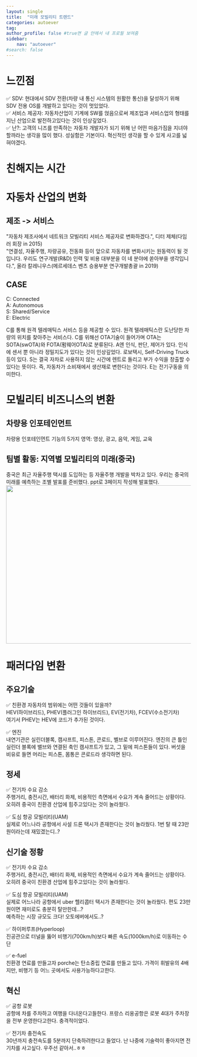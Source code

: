 ```yaml
---
layout: single
title:  "미래 모빌리티 트렌드"
categories: autoever
tag:
author_profile: false #true면 글 안에서 내 프로필 보여줌
sidebar:
    nav: "autoever"
#search: false
---
```


# 느낀점
✅ SDV: 현대에서 SDV 전환(차량 내 통신 시스템의 원활한 통신)을 달성하기 위해 SDV 전용 OS를 개발하고 있다는 것이 멋있었다.   
✅ 서비스 제공자: 자동차산업이 기계에 SW를 얹음으로써 제조업과 서비스업의 형태를 지닌 산업으로 발전하고있다는 것이 인상깊었다.   
✅ 난?: 고객의 니즈를 만족하는 자동차 개발자가 되기 위해 난 어떤 마음가짐을 지녀야할까라는 생각을 많이 했다. 성실함은 기본이다. 혁신적인 생각을 할 수 있게 사고를 넓혀야겠다.   

# 친해지는 시간
# 자동차 산업의 변화
## 제조 -> 서비스
"자동차 제조사에서 네트워크 모빌리티 서비스 제공자로 변화하겠다.", 디터 제체(다임러 회장 in 2015)   
"연결성, 자율주행, 차량공유, 전동화 등이 앞으로 자동차를 변화시키는 원동력이 될 것입니다. 우리도 연구개발(R&D) 인력 및 비용 대부분을 이 네 분야에 쏟아부을 생각입니다.", 올라 칼레니우스(메르세데스 벤츠 승용부분 연구개발총괄 in 2019)   
## CASE

C: Connected   
A: Autonomous   
S: Shared/Service   
E: Electric   

C를 통해 원격 텔레매틱스 서비스 등을 제공할 수 있다. 원격 텔레매틱스란 도난당한 차량의 위치를 찾아주는 서비스다. C를 위해선 OTA기술이 들어가며 OTA는 SOTA(swOTA)와 FOTA(펌웨어OTA)로 분류된다. 
A엔 인식, 판단, 제어가 있다. 인식에 센서 뿐 아니라 정밀지도가 있다는 것이 인상깊었다. 로보택시, Self-Driving Truck 등이 있다. S는 결국 자차로 사용하지 않는 시간에 
렌트로 돌리고 부가 수익을 창출할 수 있다는 뜻이다. 즉, 자동차가 소비재에서 생산재로 변한다는 것이다. E는 전기구동을 의미한다.

# 모빌리티 비즈니스의 변환
## 차량용 인포테인먼트

차량용 인포테인먼트 기능의 5가지 영역: 영상, 광고, 음악, 게임, 교육   
## 팀별 활동: 지역별 모빌리티의 미래(중국)
중국은 최근 자율주행 택시를 도입하는 등 자율주행 개발을 박차고 있다. 우리는 중국의 미래를 예측하는 조별 발표를 준비했다. ppt로 3페이지 작성해 발표했다.   
<img src="https://github.com/user-attachments/assets/182a90e9-a615-476a-a12f-3935a2e1d634" width="600" height="430">   

# 패러다임 변환
## 주요기술
✅ 친환경 자동차의 범위에는 어떤 것들이 있을까?   
HEV(하이브리드), PHEV(플러그인 하이브리드), EV(전기차), FCEV(수소전기차)   
여기서 PHEV는 HEV에 코드가 추가된 것이다.   
   
✅ 엔진   
내연기관은 실린더블록, 캠샤프트, 피스톤, 콘로드, 벨브로 이루어진다. 엔진의 큰 틀인 실린더 블록에 밸브와 연결된 축인 캠샤프트가 있고, 그 밑에 피스톤들이 있다. 버섯을 비유로 들면 머리는 피스톤, 몸통은 콘로드라 생각하면 된다.   
   
## 정세
✅ 전기차 수요 감소   
주행거리, 충전시간, 배터리 화제, 비용적인 측면에서 수요가 계속 줄어드는 상황이다. 오히려 중국이 친환경 산업에 힘주고있다는 것이 놀라웠다.   
   
✅ 도심 항공 모빌리티(UAM)   
실제로 어느나라 공항에서 사설 드론 택시가 존재한다는 것이 놀라웠다. 1번 탈 때 23만원이라는데 재밌겠는디..?

## 신기술 정황
✅ 전기차 수요 감소   
주행거리, 충전시간, 배터리 화제, 비용적인 측면에서 수요가 계속 줄어드는 상황이다. 오히려 중국이 친환경 산업에 힘주고있다는 것이 놀라웠다.   
   
✅ 도심 항공 모빌리티(UAM)   
실제로 어느나라 공항에서 uber 헬리콥터 택시가 존재한다는 것이 놀라웠다. 편도 23만원이면 재미로도 충분히 탈만한데...?   
예측하는 시장 규모도 크다! 오토에버에서도..?   
   
✅ 하이퍼루프(Hyperloop)   
진공관으로 터널을 뚫어 비행기(700km/h)보다 빠른 속도(1000km/h)로 이동하는 수단   
   
✅ e-fuel   
친환경 연료를 만들고자 porche는 탄소중립 연료를 만들고 있다. 가격이 휘발유의 4배지만, 비행기 등 어느 곳에서도 사용가능하다고한다.

## 혁신
✅ 공항 로봇   
공항에 차를 주차하고 여행을 다녀온다고들한다. 프랑스 리옹공항은 로봇 4대가 주차장을 전부 운영한다고한다. 충격적이었다.   
   
✅ 전기차 충전속도   
30년까지 충전속도를 5분까지 단축하려한다고 들었다. 난 나중에 기술력이 좋아지면 전기차를 사고싶다. 우주선 같아서..ㅎㅎ
